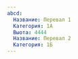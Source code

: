 ```yaml
---
abcd:
  Название: Перевал 1
  Категория: 1А
  Выота: 4444
  Название: Перевал 2
  Категория: 1Б
---
```


